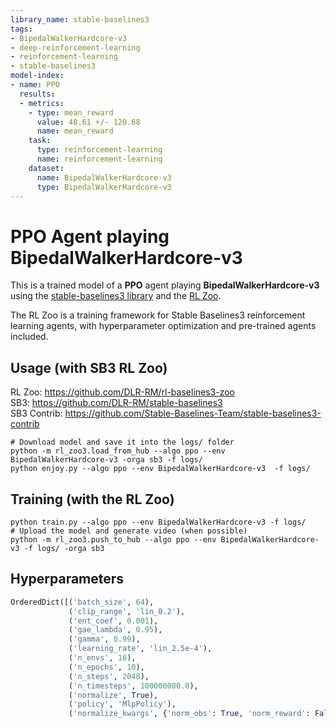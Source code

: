 ```yaml
---
library_name: stable-baselines3
tags:
- BipedalWalkerHardcore-v3
- deep-reinforcement-learning
- reinforcement-learning
- stable-baselines3
model-index:
- name: PPO
  results:
  - metrics:
    - type: mean_reward
      value: 48.61 +/- 120.68
      name: mean_reward
    task:
      type: reinforcement-learning
      name: reinforcement-learning
    dataset:
      name: BipedalWalkerHardcore-v3
      type: BipedalWalkerHardcore-v3
---
```


# **PPO** Agent playing **BipedalWalkerHardcore-v3**
This is a trained model of a **PPO** agent playing **BipedalWalkerHardcore-v3**
using the [stable-baselines3 library](https://github.com/DLR-RM/stable-baselines3)
and the [RL Zoo](https://github.com/DLR-RM/rl-baselines3-zoo).

The RL Zoo is a training framework for Stable Baselines3
reinforcement learning agents,
with hyperparameter optimization and pre-trained agents included.

## Usage (with SB3 RL Zoo)

RL Zoo: https://github.com/DLR-RM/rl-baselines3-zoo<br/>
SB3: https://github.com/DLR-RM/stable-baselines3<br/>
SB3 Contrib: https://github.com/Stable-Baselines-Team/stable-baselines3-contrib

```
# Download model and save it into the logs/ folder
python -m rl_zoo3.load_from_hub --algo ppo --env BipedalWalkerHardcore-v3 -orga sb3 -f logs/
python enjoy.py --algo ppo --env BipedalWalkerHardcore-v3  -f logs/
```

## Training (with the RL Zoo)
```
python train.py --algo ppo --env BipedalWalkerHardcore-v3 -f logs/
# Upload the model and generate video (when possible)
python -m rl_zoo3.push_to_hub --algo ppo --env BipedalWalkerHardcore-v3 -f logs/ -orga sb3
```

## Hyperparameters
```python
OrderedDict([('batch_size', 64),
             ('clip_range', 'lin_0.2'),
             ('ent_coef', 0.001),
             ('gae_lambda', 0.95),
             ('gamma', 0.99),
             ('learning_rate', 'lin_2.5e-4'),
             ('n_envs', 16),
             ('n_epochs', 10),
             ('n_steps', 2048),
             ('n_timesteps', 100000000.0),
             ('normalize', True),
             ('policy', 'MlpPolicy'),
             ('normalize_kwargs', {'norm_obs': True, 'norm_reward': False})])
```
